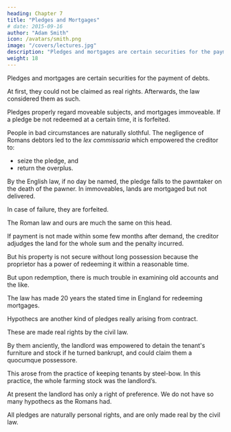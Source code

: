 ```yaml
---
heading: Chapter 7
title: "Pledges and Mortgages"
# date: 2015-09-16
author: "Adam Smith"
icon: /avatars/smith.png
image: "/covers/lectures.jpg"
description: "Pledges and mortgages are certain securities for the payment of debts"
weight: 18
---
```



Pledges and mortgages are certain securities for the payment of debts.

At first, they could not be claimed as real rights. Afterwards, the law considered them as such.

Pledges properly regard moveable subjects, and mortgages immoveable. If a pledge be not redeemed at a certain time, it is forfeited.

People in bad circumstances are naturally slothful. The negligence of Romans debtors led to the *lex commissaria* which empowered the creditor to:
- seize the pledge, and
- return the overplus.

By the English law, if no day be named, the pledge falls to the pawntaker on the death of the pawner. In immoveables, lands are mortgaged but not delivered.

In case of failure, they are forfeited.

The Roman law and ours are much the same on this head.

If payment is not made within some few months after demand, the creditor adjudges the land for the whole sum and the penalty incurred.

But his property is not secure without long possession because the proprietor has a power of redeeming it within a reasonable time.

But upon redemption, there is much trouble in examining old accounts and the like.

The law has made 20 years the stated time in England for redeeming mortgages.

Hypothecs are another kind of pledges really arising from contract.

These are made real rights by the civil law.

By them anciently, the landlord was empowered to detain the tenant's furniture and stock if he turned bankrupt, and could claim them a quocumque possessore.

This arose from the practice of keeping tenants by steel-bow. In this practice, the whole farming stock was the landlord’s.

At present the landlord has only a right of preference. We do not have so many hypothecs as the Romans had.

All pledges are naturally personal rights, and are only made real by the civil law.
